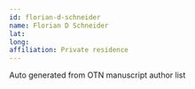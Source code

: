 ```yaml
---
id: florian-d-schneider
name: Florian D Schneider
lat: 
long: 
affiliation: Private residence
---
```


Auto generated from OTN manuscript author list
